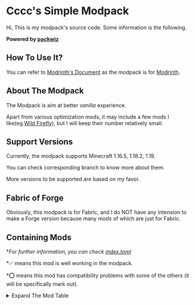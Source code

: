 # Cccc's Simple Modpack

Hi, This is my modpack's source code. Some information is the following.

**Powered by [packwiz](https://github.com/packwiz/packwiz)**

## How To Use It?

You can refer to [Modrinth's Document](https://docs.modrinth.com/docs/modpacks/playing_modpacks/) as the modpack is for [Modrinth](https://modrinth.com/modpacks).

## About The Modpack

The Modpack is aim at better *vanilla* experience.

Apart from various optimization mods, it may include a few mods I like(eg.[Wild Firefly](https://modrinth.com/mod/wildfirefly)), but I will keep their number relatively small.

## Support Versions

Currently, the modpack supports Minecraft 1.16.5, 1.18.2, 1.19.

You can check corresponding branch to know more about them.

More versions to be supported are based on my favor.

## Fabric of Forge

Obviously, this modpack is for Fabric, and I do NOT have any intension to make a Forge version because many mods of which are just for Fabric.

## Containing Mods

**For further information, you can check [index.toml](index.toml)*

*✅ means this mod is well working in the modpack.

*⭕ means this mod has compatibility problems with some of the others (it will be specifically mark out).

<details><summary>Expand The Mod Table</summary>

|   Mods    |   Status    |
|-----------|-----------|
|Alternate Current|✅|
|Amecs|✅|
|Animatica|✅|
|Architectury API|✅|
|Armor Points ++ / Health Stacking|✅|
|AttributeFix|✅|
|Auto HUD|✅|
|bad packets|✅|
|Balm|✅|
|Better Mount HUD|✅|
|Better Safe Bed|✅|
|Better Sodium Video Settings Button|⭕ (You can go to <https://www.curseforge.com/minecraft/mc-mods/better-sodium-video-settings-button/files> and download it by yourself)|
|Boat Item View|✅|
|Borderless Mining|✅|
|Better Recipe Book|✅|
|cAn i MiNe thIS bLOCk?|✅|
|Carpet Extra|✅|
|Carpet-Fixes|✅|
|Carpet|✅|
|Chat Heads|✅|
|Chime|✅|
|CIT Resewn|✅|
|Client Commands|✅|
|Cloth API (Fabric)|✅|
|Cloth Config API (Fabric/Forge)|✅|
|Colormatic|✅|
|Continuity|✅|
|Crowmap|✅|
|CustomSkinLoader|✅|
|Don't Clear Chat History|✅|
|Debugify|✅|
|Detail Armor Bar|✅|
|Dynamic FPS|✅|
|Dynamic Crosshair|✅|
|Enhanced Block Entities|✅|
|Enhanced Attack Indicator|✅|
|Entity Texture Features [Fabric]|✅|
|Fabric API|✅|
|Fabric Language Kotlin|✅|
|FabricSkyboxes|✅|
|Fabrishot|✅|
|Falling Leaves|✅|
|Fastload|✅|
|FerriteCore|✅|
|Held Item Info|✅|
|Horse Stats Vanilla|✅|
|IMBlockerFabric|✅|
|Indium|✅|
|Inventory Profiles Next|✅|
|Iris Shaders|✅|
|Item Model Fix|✅|
|JSON Model Extensions|⭕ (see <https://github.com/tr7zw/WaveyCapes/issues/20>)|
|Know My Name!|✅|
|Krypton|✅|
|LambdaBetterGrass|✅|
|LambDynamicLights|✅|
|Language Reload|✅|
|LazyDFU|✅|
|Lithium|✅|
|Make Bubbles Pop|✅|
|LAN World Plug-n-Play (mcwifipnp)|✅|
|Memory Leak Fix|✅|
|Mod Menu|✅|
|More Culling|✅|
|MoreMcmeta|✅|
|multiconnect|⭕ (see <https://github.com/FireMuffin303/WildFirefly/issues/2>)|
|NetherPortalFix|✅|
|No More Useless Keys - NMUK|✅|
|No Chat Reports|✅|
|Not Enough Animations|✅|
|NotifMod|✅|
|OptiGUI|✅|
|Phosphor|⭕ (Choose Starlight as replacement)|
|Reese's Sodium Options|✅|
|Roughly Enough Items (REI)|✅|
|Show Me Your Skin!|✅|
|Simple Voice Chat|✅|
|'Slight' Gui Modifications|✅|
|Sodium Extra|✅|
|Sodium|✅|
|Starlight (Fabric)|✅|
|Suggestion Tweaker|✅|
|Symbol Chat|✅|
|thorium|✅|
|TieFix|✅|
|UI Input Undo (Fabric)|✅|
|VehicleFix|✅|
|ViaFabric|✅|
|Very Many Players (Fabric)|✅|
|Wavey Capes|✅|
|Wild Firefly|✅|
|Multi World Borders|✅|
|WTHIT|✅|
|Your Options Shall Be Respected (YOSBR)|✅|
|Zoomify|✅|

</details>
